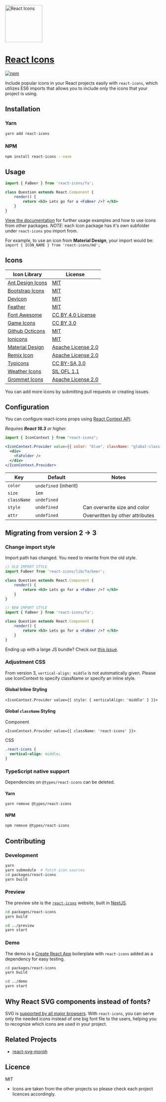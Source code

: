 <img src="https://rawgit.com/gorangajic/react-icons/master/react-icons.svg" width="120" alt="React Icons">

# [React Icons](https://react-icons.netlify.com)

[![npm][npm-image]][npm-url]

[npm-image]: https://img.shields.io/npm/v/react-icons.svg?style=flat-square
[npm-url]: https://www.npmjs.com/package/react-icons

Include popular icons in your React projects easily with `react-icons`, which utilizes ES6 imports that allows you to include only the icons that your project is using.

## Installation

### Yarn
```bash
yarn add react-icons
```

### NPM
```bash
npm install react-icons --save
```

## Usage

```jsx
import { FaBeer } from 'react-icons/fa';

class Question extends React.Component {
    render() {
        return <h3> Lets go for a <FaBeer />? </h3>
    }
}
```

[View the documentation](https://react-icons.netlify.com) for further usage examples and how to use icons from other packages. *NOTE*: each Icon package has it's own subfolder under `react-icons` you import from.

For example, to use an icon from **Material Design**, your import would be: `import { ICON_NAME } from 'react-icons/md';`

## Icons

| Icon Library                                                  | License                                                                                   |
| ------------------------------------------------------------- | ----------------------------------------------------------------------------------------- |
| [Ant Design Icons](https://ant.design/components/icon/)       | [MIT](https://github.com/ant-design/ant-design-icons/blob/master/LICENSE)                 |
| [Bootstrap Icons](https://icons.getbootstrap.com/)            | [MIT](https://github.com/twbs/icons/blob/master/LICENSE.md)                               |
| [Devicon](https://konpa.github.io/devicon/)                   | [MIT](https://github.com/konpa/devicon/blob/master/LICENSE)                               |
| [Feather](https://feathericons.com/)                          | [MIT](https://github.com/feathericons/feather/blob/master/LICENSE)                        |
| [Font Awesome](https://fontawesome.com/)                      | [CC BY 4.0 License](https://github.com/FortAwesome/Font-Awesome/blob/master/LICENSE.txt)  |
| [Game Icons](https://game-icons.net/)                         | [CC BY 3.0](https://github.com/game-icons/icons/blob/master/license.txt)                  |
| [Github Octicons](https://octicons.github.com/)               | [MIT](https://github.com/primer/octicons/blob/master/LICENSE)                             |
| [Ionicons](https://ionicons.com/)                             | [MIT](https://github.com/ionic-team/ionicons/blob/master/LICENSE)                         |
| [Material Design](https://material.io/resources/icons/)       | [Apache License 2.0](https://github.com/google/material-design-icons/blob/master/LICENSE) |
| [Remix Icon](https://remixicon.com/)                          | [Apache License 2.0](https://github.com/Remix-Design/RemixIcon/blob/master/License)       |
| [Typicons](http://s-ings.com/typicons/)                       | [CC BY-SA 3.0](https://creativecommons.org/licenses/by-sa/3.0/)                           |
| [Weather Icons](https://erikflowers.github.io/weather-icons/) | [SIL OFL 1.1](http://scripts.sil.org/OFL)                                                 |
| [Grommet Icons](https://icons.grommet.io/)                    | [Apache License 2.0](https://github.com/grommet/grommet-icons/blob/master/LICENSE)        |

You can add more icons by submitting pull requests or creating issues.

## Configuration

You can configure react-icons props using [React Context API](https://reactjs.org/docs/context.html).

_Requires **React 16.3** or higher._

```jsx
import { IconContext } from "react-icons";

<IconContext.Provider value={{ color: "blue", className: "global-class-name" }}>
  <div>
    <FaFolder />
  </div>
</IconContext.Provider>
```

| Key         | Default               | Notes                           |
| ----------- | --------------------- | ------------------------------- |
| `color`     | `undefined` (inherit) |                                 |
| `size`      | `1em`                 |                                 |
| `className` | `undefined`           |                                 |
| `style`     | `undefined`           | Can overwrite size and color    |
| `attr`      | `undefined`           | Overwritten by other attributes |

## Migrating from version 2 -> 3

### Change import style

Import path has changed. You need to rewrite from the old style.

```jsx
// OLD IMPORT STYLE
import FaBeer from 'react-icons/lib/fa/beer';

class Question extends React.Component {
    render() {
        return <h3> Lets go for a <FaBeer />? </h3>
    }
}
```

```jsx
// NEW IMPORT STYLE
import { FaBeer } from 'react-icons/fa';

class Question extends React.Component {
    render() {
        return <h3> Lets go for a <FaBeer />? </h3>
    }
}
```

Ending up with a large JS bundle? Check out [this issue](https://github.com/react-icons/react-icons/issues/154).

### Adjustment CSS

From version 3, `vertical-align: middle` is not automatically given. Please use IconContext to specify className or specify an inline style.

#### Global Inline Styling

```tsx
<IconContext.Provider value={{ style: { verticalAlign: 'middle' } }}>
```

#### Global `className` Styling

Component

```tsx
<IconContext.Provider value={{ className: 'react-icons' }}>
```

CSS

```css
.react-icons {
  vertical-align: middle;
}
```

### TypeScript native support

Dependencies on `@types/react-icons` can be deleted.

#### Yarn
```bash
yarn remove @types/react-icons
```

#### NPM
```bash
npm remove @types/react-icons
```

## Contributing

### Development

```bash
yarn
yarn submodule  # fetch icon sources
cd packages/react-icons
yarn build
```

### Preview
The preview site is the [`react-icons`](https://react-icons.netlify.com/) website, built in [NextJS](https://nextjs.org/).

```bash
cd packages/react-icons
yarn build

cd ../preview
yarn start
```

### Demo
The demo is a [Create React App](https://create-react-app.dev/) boilerplate with `react-icons` added as a dependency for easy testing.

```bash
cd packages/react-icons
yarn build

cd ../demo
yarn start
```

## Why React SVG components instead of fonts?

SVG is [supported by all major browsers](http://caniuse.com/#search=svg). With `react-icons`, you can serve only the needed icons instead of one big font file to the users, helping you to recognize which icons are used in your project.

## Related Projects

- [react-svg-morph](https://github.com/gorangajic/react-svg-morph/)

## Licence

MIT

- Icons are taken from the other projects so please check each project licences accordingly.
